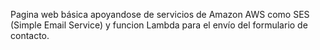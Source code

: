 Pagina web básica apoyandose de servicios de Amazon AWS como SES (Simple Email Service) y funcion Lambda para el envío del formulario de contacto.  
